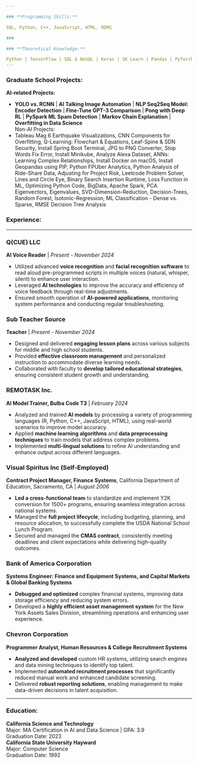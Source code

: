 ```yaml
---

### **Programming Skills:**

SQL, Python, C++, JavaScript, HTML, RDMS

### 

### **Theoretical Knowledge:**

Python | TensorFlow | SQL & NoSQL | Keras | SK Learn | Pandas | PyTorch | OpenCV | DevOps | IntelliJ IDEA | Tableau | Snowflake | APIs | NLP | RDMS | PyTorch | OpenCV | ChatGPT | Prompt Engineering | OS | Docker | Jenkins | Bert | RCNN | YOLO | BigData Apache Spark  
---
```


### 

### **Graduate School Projects:**

**AI-related Projects:**

* **YOLO vs. RCNN** | **AI Talking Image Automation** | **NLP Seq2Seq Model: Encoder Detection** | **Fine-Tune GPT-3 Comparison** | **Pong with Deep RL** | **PySpark ML Spam Detection** | **Markov Chain Explanation** | **Overfitting in Data Science**  
   Non-AI Projects:  
* Tableau Mag 6 Earthquake Visualizations, CNN Components for Overfitting, Q-Learning: Flowchart & Equations, Leaf-Spine & SDN Security, Install Spring Boot Terminal, JPG to PNG Converter, Stop Words Fix Error, Install Minikube, Analyze Alexa Dataset, ANNs: Learning Complex Relationships, Install Docker on macOS, Install Geopandas using PIP, Python FPUber Analytics, Python Analysis of Ride-Share Data, Adjusting for Project Risk, Leetcode Problem Solver, Lines and Circle Eye, Binary Search Insertion Runtime, Loss Function in ML, Optimizing Python Code, BigData, Apache Spark, PCA Eigenvectors, Eigenvalues, SVD-Dimension-Reduction, Decision-Trees, Random Forest, Isotonic-Regression, ML Classification \- Dense vs. Sparse, RMSE Decision Tree Analysis

### 

### **Experience:**

---

### **Q(CUE) LLC**

**AI Voice Reader** | *Present \- November 2024*

* Utilized advanced **voice recognition** and **facial recognition software** to read aloud pre-programmed scripts in multiple voices (natural, whisper, silent) to enhance user interaction.  
* Leveraged **AI technologies** to improve the accuracy and efficiency of voice feedback through real-time adjustments.  
* Ensured smooth operation of **AI-powered applications**, monitoring system performance and conducting regular troubleshooting.

### 

### **Sub Teacher Source**

**Teacher** | *Present \- November 2024*

* Designed and delivered **engaging lesson plans** across various subjects for middle and high school students.  
* Provided **effective classroom management** and personalized instruction to accommodate diverse learning needs.  
* Collaborated with faculty to **develop tailored educational strategies**, ensuring consistent student growth and understanding.

### 

### **REMOTASK Inc.**

**AI Model Trainer, Bulba Code T3** | *February 2024*

* Analyzed and trained **AI models** by processing a variety of programming languages (R, Python, C++, JavaScript, HTML), using real-world scenarios to improve model accuracy.  
* Applied **machine learning algorithms** and **data preprocessing techniques** to train models that address complex problems.  
* Implemented **multi-lingual solutions** to refine AI understanding and enhance output across different languages.

### 

### **Visual Spiritus Inc (Self-Employed)**

**Contract Project Manager, Finance Systems**, California Department of Education, Sacramento, CA | *August 2006*

* **Led a cross-functional team** to standardize and implement Y2K conversion for 1500+ programs, ensuring seamless integration across national systems.  
* Managed the **full project lifecycle**, including budgeting, planning, and resource allocation, to successfully complete the USDA National School Lunch Program.  
* Secured and managed the **CMAS contract**, consistently meeting deadlines and client expectations while delivering high-quality outcomes.

### 

### **Bank of America Corporation**

**Systems Engineer: Finance and Equipment Systems, and Capital Markets & Global Banking Systems**

* **Debugged and optimized** complex financial systems, improving data storage efficiency and reducing system errors.  
* Developed a **highly efficient asset management system** for the New York Assets Sales Division, streamlining operations and enhancing user experience.

### 

### **Chevron Corporation**

**Programmer Analyst, Human Resources & College Recruitment Systems**

* **Analyzed and developed** custom HR systems, utilizing search engines and data mining techniques to identify top talent.  
* Implemented **automated recruitment processes** that significantly reduced manual work and enhanced candidate screening.  
* Delivered **robust reporting solutions**, enabling management to make data-driven decisions in talent acquisition.

---

### 

### **Education:**

**California Science and Technology**  
 Major: MA Certification in AI and Data Science | GPA: 3.9  
 Graduation Date: 2023  
**California State University Hayward**  
 Major: Computer Science  
 Graduation Date: 1992  
